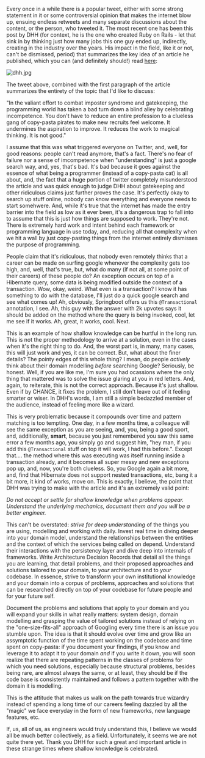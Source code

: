 Every once in a while there is a popular tweet, either with some strong statement in it or some controversial opinion that makes the internet blow up, ensuing endless retweets and many separate discussions about the content, or the person, who tweeted it. The most recent one has been this post by DHH (for context, he is the one who created Ruby on Rails - let that sink in by thinking just how many jobs this one guy ended up, indirectly, creating in the industry over the years. His impact in the field, like it or not, can't be dismissed, period) that summarizes the key idea of an article he published, which you can (and definitely should!) read [here](https://world.hey.com/dhh/programmers-should-stop-celebrating-incompetence-de1a4725):

![dhh.jpg]({{site.baseurl}}/images/dhh.jpg)

The tweet above, combined with the first paragraph of the article summarizes the entirety of the topic that I'd like to discuss:

"In the valiant effort to combat imposter syndrome and gatekeeping, the programming world has taken a bad turn down a blind alley by celebrating incompetence. You don't have to reduce an entire profession to a clueless gang of copy-pasta pirates to make new recruits feel welcome. It undermines the aspiration to improve. It reduces the work to magical thinking. It is not good."

I assume that this was what triggered everyone on Twitter, and, well, for good reasons: people can't read anymore, that's a fact. There's no fear of failure nor a sense of imcompetence when "understanding" is just a google search way, and, yes, that's bad. It's bad because it goes against the essence of what being a programmer (instead of a copy-pasta cat) is all about, and, the fact that a huge portion of twitter completely misunderstood the article and was quick enough to judge DHH about gatekeeping and other ridiculous claims just further proves the case. It's perfectly okay to search up stuff online, nobody can know everything and everyone needs to start somehwere. And, while it's true that the internet has made the entry barrier into the field as low as it ever been, it's a dangerous trap to fall into to assume that this is just how things are supposed to work. They're not. There is extremely hard work and intent behind each framework or programming language in use today, and, reducing all that complexity when we hit a wall by just copy-pasting things from the internet entirely dismisses the purpose of programming. 

People claim that it's ridiculous, that nobody even remotely thinks that a career can be made on surfing google whenever the complexity gets too high, and, well, that's true, but, what do many (if not all, at some point of their careers) of these people do? An exception occurs on top of a Hibernate query, some data is being modified outside the context of a transaction. Wow, okay, weird. What even is a transaction? I know it has something to do with the database, I'll just do a quick google search and see what comes up! Ah, obviously, Springboot offers us this `@Transactional` annotation, I see. Ah, this guy with the answer with 2k upvotes says it should be added on the method where the query is being invoked, cool, let me see if it works. Ah, great, it works, cool. Next.

This is an example of how shallow knowledge can be hurtful in the long run. This is not the proper methodology to arrive at a solution, even in the cases when it's the right thing to do. And, the worst part is, in many, many cases, this will just work and yes, it can be correct. But, what about the finer details? The pointy edges of this whole thing? I mean, do people _actively_ think about their domain modelling _before_ searching Google? Seriously, be honest. Well, if you are like me, I'm sure you had ocassions where the only thing that mattered was to solve the issue glaring at you in red letters. And, again, to reiterate, this is not the correct approach. Because it's just shallow. Even if by CHANCE, it fixes the problem, I still don't leave out of it feeling smarter or wiser. In DHH's words, I am still a simple bedazzled member of the audience, instead of feeling more like a wizard. 

This is very problematic because it compounds over time and pattern matching is too tempting. One day, in a few months time, a colleague will see the same exception as you are seeing, and, you, being a good sport, and, additionally, **smart**, because you just remembered you saw this same error a few months ago, you simply go and suggest him, "hey man, if you add this `@Transactional` stuff on top it will work, I had this before.". Except that.... the method where this was executing was itself running inside a transaction already, and it becomes all super messy and new exceptions pop up, and, now, you're both clueless. So, you Google again a bit more, and, find that Hibernate does not support nested transactions, etc, bang it a bit more, it kind of works, move on. This is exactly, I believe, the point that DHH was trying to make with the article and it's an extremely valid point:

_Do not accept or settle for shallow knowledge when problems appear. Understand the underlying mechanics, document them and you will be a better engineer._

This can't be overstated: _strive for deep understanding_ of the things you are using, modelling and working with daily. Invest real time in diving deeper into your domain model, understand the relationships between the entities and the context of which the services being called on depend. Understand their interactions with the persistency layer and dive deep into internals of frameworks. Write Architecture Decision Records that detail all the things you are learning, that detail problems, and their proposed approaches and solutions tailored to _your_ domain, to _your_ architecture and to _your_ codebase. In essence, strive to transform your own institutional knowledge and your domain into a corpus of problems, approaches and solutions that can be researched directly on top of your codebase for future people and for your future self.

Document the problems and solutions that apply to your domain and you will expand your skills in what really matters: system design, domain modelling and grasping the value of tailored solutions instead of relying on the "one-size-fits-all" approach of Googling every time there is an issue you stumble upon. The idea is that it should evolve over time and grow like an assymptotic function of the time spent working on the codebase and time spent on copy-pasta: if you document your findings, if you know and leverage it to adapt it to your domain _and_ if you write it down, you will soon realize that there are repeating patterns in the classes of problems for which you need solutions, especially because structural problems, besides being rare, are almost always the same, or at least, they should be if the code base is consistently maintained and follows a pattern together with the domain it is modelling.

This is the attitude that makes us walk on the path towards true wizardry instead of spending a long time of our careers feeling dazzled by all the "magic" we face everyday in the form of new frameworks, new language features, etc.

If, us, all of us, as engineers would truly understand this, I believe we would all be much better collectively, as a field. Unfortunately, it seems we are not quite there yet. Thank you DHH for such a great and important article in these strange times where shallow knowledge is celebrated.
